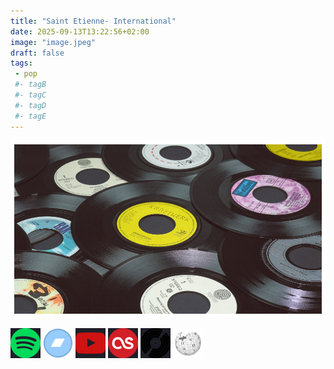 ```yaml
---
title: "Saint Etienne- International"
date: 2025-09-13T13:22:56+02:00
image: "image.jpeg"
draft: false
tags:
 - pop
 #- tagB
 #- tagC
 #- tagD
 #- tagE
---
```

![cover](image.jpeg (Saint Etienne - International))
 
[![spotify](../links/svg/spotify.png (spotify))](https://open.spotify.com/album/5CEt8piPRnEk8BAE9gpdAz)
[![bandcamp](../links/svg/bandcamp.png (bandcamp))](https://heavenlyrecordings.bandcamp.com/album/saint-etienne-international?from=search&search_item_id=1572597338&search_item_type=a&search_match_part=%3F&search_page_id=4650769958&search_page_no=1&search_rank=1&search_sig=41ec03d891a312944e9b5a137a91cfcb)
[![youtube](../links/svg/youtube.png (youtube))](https://www.youtube.com/playlist?list=PLS4jAfE9d3aKXPdJWOKB3QAXTffRJFUaH)
[![lastfm](../links/svg/lastfm.png (lastfm))](https://www.last.fm/music/Saint+Etienne/International)
[![discogs](../links/svg/discogs.png (discogs))](https://www.discogs.com/master/3960284)
[![wikipedia](../links/svg/wikipedia.png (wikipedia))](https://en.wikipedia.org/wiki/Saint-%C3%89tienne)
